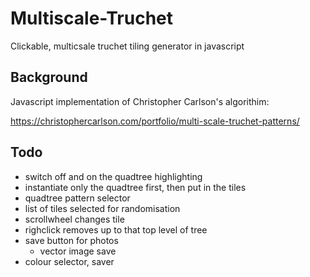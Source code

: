 # Multiscale-Truchet
Clickable, multicsale truchet tiling generator in javascript

## Background
Javascript implementation of Christopher Carlson's algorithim:

https://christophercarlson.com/portfolio/multi-scale-truchet-patterns/

## Todo

- switch off and on the quadtree highlighting 
- instantiate only the quadtree first, then put in the tiles
- quadtree pattern selector
- list of tiles selected for randomisation
- scrollwheel changes tile
- righclick removes up to that top level of tree
- save button for photos
  - vector image save
- colour selector, saver
